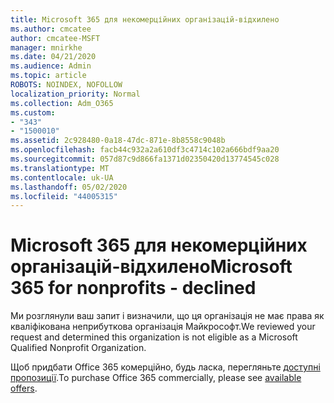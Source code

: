 ```yaml
---
title: Microsoft 365 для некомерційних організацій-відхилено
ms.author: cmcatee
author: cmcatee-MSFT
manager: mnirkhe
ms.date: 04/21/2020
ms.audience: Admin
ms.topic: article
ROBOTS: NOINDEX, NOFOLLOW
localization_priority: Normal
ms.collection: Adm_O365
ms.custom:
- "343"
- "1500010"
ms.assetid: 2c928480-0a18-47dc-871e-8b8558c9048b
ms.openlocfilehash: facb44c932a2a610df3c4714c102a666bdf9aa20
ms.sourcegitcommit: 057d87c9d866fa1371d02350420d13774545c028
ms.translationtype: MT
ms.contentlocale: uk-UA
ms.lasthandoff: 05/02/2020
ms.locfileid: "44005315"
---
```

# <a name="microsoft-365-for-nonprofits---declined"></a><span data-ttu-id="85920-102">Microsoft 365 для некомерційних організацій-відхилено</span><span class="sxs-lookup"><span data-stu-id="85920-102">Microsoft 365 for nonprofits - declined</span></span>

<span data-ttu-id="85920-103">Ми розглянули ваш запит і визначили, що ця організація не має права як кваліфікована неприбуткова організація Майкрософт.</span><span class="sxs-lookup"><span data-stu-id="85920-103">We reviewed your request and determined this organization is not eligible as a Microsoft Qualified Nonprofit Organization.</span></span>
  
<span data-ttu-id="85920-104">Щоб придбати Office 365 комерційно, будь ласка, перегляньте [доступні пропозиції](https://portal.office.com/AdminPortal/Home).</span><span class="sxs-lookup"><span data-stu-id="85920-104">To purchase Office 365 commercially, please see [available offers](https://portal.office.com/AdminPortal/Home).</span></span>
